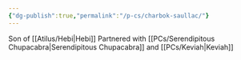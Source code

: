 ```yaml
---
{"dg-publish":true,"permalink":"/p-cs/charbok-saullac/"}
---
```


Son of [[Atilus/Hebi\|Hebi]]
Partnered with [[PCs/Serendipitous Chupacabra\|Serendipitous Chupacabra]] and [[PCs/Keviah\|Keviah]]